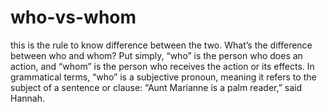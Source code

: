 # who-vs-whom
this is the rule to know difference between the two.
                                                                                                                                                                                                                                                                                                                                                                                                                                                                                                                              What’s the difference between who and whom? Put simply, “who” is the person who does an action, and “whom” is the person who receives the action or its effects. In grammatical terms, “who” is a subjective pronoun, meaning it refers to the subject of a sentence or clause: “Aunt Marianne is a palm reader,” said Hannah.
